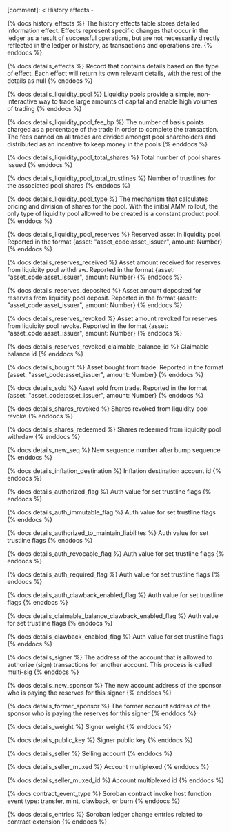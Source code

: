 [comment]: < History effects -

{% docs history_effects %}
The history effects table stores detailed information effect. Effects represent specific changes that occur in the ledger as a result of successful operations, but are not necessarily directly reflected in the ledger or history, as transactions and operations are.
{% enddocs %}

{% docs details_effects %}
Record that contains details based on the type of effect. Each effect will return its own relevant details, with the rest of the details as null
{% enddocs %}

{% docs details_liquidity_pool %}
Liquidity pools provide a simple, non-interactive way to trade large amounts of capital and enable high volumes of trading
{% enddocs %}

{% docs details_liquidity_pool_fee_bp %}
The number of basis points charged as a percentage of the trade in order to complete the transaction. The fees earned on all trades are divided amongst pool shareholders and distributed as an incentive to keep money in the pools
{% enddocs %}

{% docs details_liquidity_pool_total_shares %}
Total number of pool shares issued
{% enddocs %}

{% docs details_liquidity_pool_total_trustlines %}
Number of trustlines for the associated pool shares
{% enddocs %}

{% docs details_liquidity_pool_type %}
The mechanism that calculates pricing and division of shares for the pool. With the initial AMM rollout, the only type of liquidity pool allowed to be created is a constant product pool.
{% enddocs %}

{% docs details_liquidity_pool_reserves %}
Reserved asset in liquidity pool. Reported in the format {asset: "asset_code:asset_issuer", amount: Number}
{% enddocs %}

{% docs details_reserves_received %}
Asset amount received for reserves from liquidity pool withdraw. Reported in the format {asset: "asset_code:asset_issuer", amount: Number}
{% enddocs %}

{% docs details_reserves_deposited %}
Asset amount deposited for reserves from liquidity pool deposit. Reported in the format {asset: "asset_code:asset_issuer", amount: Number}
{% enddocs %}

{% docs details_reserves_revoked %}
Asset amount revoked for reserves from liquidity pool revoke. Reported in the format {asset: "asset_code:asset_issuer", amount: Number}
{% enddocs %}

{% docs details_reserves_revoked_claimable_balance_id %}
Claimable balance id
{% enddocs %}

{% docs details_bought %}
Asset bought from trade. Reported in the format {asset: "asset_code:asset_issuer", amount: Number}
{% enddocs %}

{% docs details_sold %}
Asset sold from trade. Reported in the format {asset: "asset_code:asset_issuer", amount: Number}
{% enddocs %}

{% docs details_shares_revoked %}
Shares revoked from liquidity pool revoke
{% enddocs %}

{% docs details_shares_redeemed %}
Shares redeemed from liquidity pool withrdaw
{% enddocs %}

{% docs details_new_seq %}
New sequence number after bump sequence
{% enddocs %}

{% docs details_inflation_destination %}
Inflation destination account id
{% enddocs %}

{% docs details_authorized_flag %}
Auth value for set trustline flags
{% enddocs %}

{% docs details_auth_immutable_flag %}
Auth value for set trustline flags
{% enddocs %}

{% docs details_authorized_to_maintain_liabilites %}
Auth value for set trustline flags
{% enddocs %}

{% docs details_auth_revocable_flag %}
Auth value for set trustline flags
{% enddocs %}

{% docs details_auth_required_flag %}
Auth value for set trustline flags
{% enddocs %}

{% docs details_auth_clawback_enabled_flag %}
Auth value for set trustline flags
{% enddocs %}

{% docs details_claimable_balance_clawback_enabled_flag %}
Auth value for set trustline flags
{% enddocs %}

{% docs details_clawback_enabled_flag %}
Auth value for set trustline flags
{% enddocs %}

{% docs details_signer %}
The address of the account that is allowed to authorize (sign) transactions for another account. This process is called multi-sig
{% enddocs %}

{% docs details_new_sponsor %}
The new account address of the sponsor who is paying the reserves for this signer
{% enddocs %}

{% docs details_former_sponsor %}
The former account address of the sponsor who is paying the reserves for this signer
{% enddocs %}

{% docs details_weight %}
Signer weight
{% enddocs %}

{% docs details_public_key %}
Signer public key
{% enddocs %}

{% docs details_seller %}
Selling account
{% enddocs %}

{% docs details_seller_muxed %}
Account multiplexed
{% enddocs %}

{% docs details_seller_muxed_id %}
Account multiplexed id
{% enddocs %}

{% docs contract_event_type %}
Soroban contract invoke host function event type: transfer, mint, clawback, or burn
{% enddocs %}

{% docs details_entries %}
Soroban ledger change entries related to contract extension
{% enddocs %}
